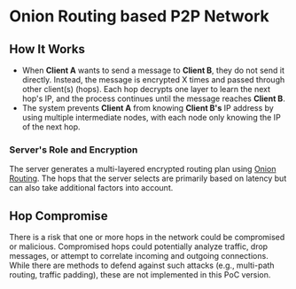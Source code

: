 # Onion Routing based P2P Network

## How It Works
- When **Client A** wants to send a message to **Client B**, they do not send it directly. Instead, the message is encrypted X times and passed through other client(s) (hops). Each hop decrypts one layer to learn the next hop's IP, and the process continues until the message reaches **Client B**.
- The system prevents **Client A** from knowing **Client B's** IP address by using multiple intermediate nodes, with each node only knowing the IP of the next hop.

### **Server's Role and Encryption**
The server generates a multi-layered encrypted routing plan using [Onion Routing](https://en.wikipedia.org/wiki/Onion_routing). The hops that the server selects are primarily based on latency but can also take additional factors into account.

## Hop Compromise
There is a risk that one or more hops in the network could be compromised or malicious. Compromised hops could potentially analyze traffic, drop messages, or attempt to correlate incoming and outgoing connections. While there are methods to defend against such attacks (e.g., multi-path routing, traffic padding), these are not implemented in this PoC version.
